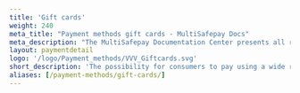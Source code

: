 ```yaml
---
title: 'Gift cards'
weight: 240
meta_title: "Payment methods gift cards - MultiSafepay Docs"
meta_description: "The MultiSafepay Documentation Center presents all relevant information about our Plugins and API. You can also find support pages for payment methods, tools and general questions as well as the contact details of our Support and Integration Teams."
layout: paymentdetail
logo: '/logo/Payment_methods/VVV_Giftcards.svg'
short_description: 'The possibility for consumers to pay using a wide range of Dutch issued gift cards.'
aliases: [/payment-methods/gift-cards/]
---
```

